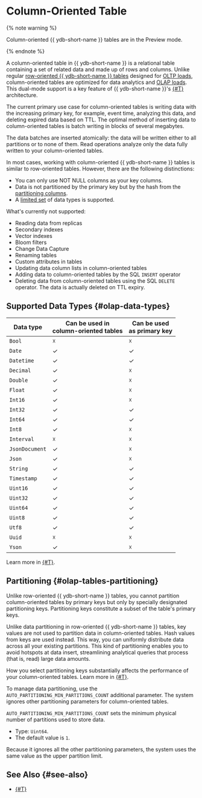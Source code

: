 # Column-Oriented Table

{% note warning %}

Column-oriented {{ ydb-short-name }} tables are in the Preview mode.

{% endnote %}

A column-oriented table in {{ ydb-short-name }} is a relational table containing a set of related data and made up of rows and columns. Unlike regular [row-oriented {{ ydb-short-name }} tables](#table) designed for [OLTP loads](https://en.wikipedia.org/wiki/OLTP), column-oriented tables are optimized for data analytics and [OLAP loads](https://en.wikipedia.org/wiki/OLAP). This dual-mode support is a key feature of {{ ydb-short-name }}'s [{#T}](htap.md) architecture.

The current primary use case for column-oriented tables is writing data with the increasing primary key, for example, event time, analyzing this data, and deleting expired data based on TTL. The optimal method of inserting data to column-oriented tables is batch writing in blocks of several megabytes.

The data batches are inserted atomically: the data will be written either to all partitions or to none of them. Read operations analyze only the data fully written to your column-oriented tables.

In most cases, working with column-oriented {{ ydb-short-name }} tables is similar to row-oriented tables. However, there are the following distinctions:

* You can only use NOT NULL columns as your key columns.
* Data is not partitioned by the primary key but by the hash from the [partitioning columns](#olap-tables-partitioning).
* A [limited set](#olap-data-types) of data types is supported.

What's currently not supported:

* Reading data from replicas
* Secondary indexes
* Vector indexes
* Bloom filters
* Change Data Capture
* Renaming tables
* Custom attributes in tables
* Updating data column lists in column-oriented tables
* Adding data to column-oriented tables by the SQL `INSERT` operator
* Deleting data from column-oriented tables using the SQL `DELETE` operator. The data is actually deleted on TTL expiry.

## Supported Data Types {#olap-data-types}

| Data type | Can be used in<br/>column-oriented tables | Can be used<br/>as primary key |
---|---|---
| `Bool` | ☓ | ☓ |
| `Date` | ✓ | ✓ |
| `Datetime` | ✓ | ✓ |
| `Decimal` | ✓ | ☓ |
| `Double` | ✓ | ☓ |
| `Float` | ✓ | ☓ |
| `Int16` | ✓ | ☓ |
| `Int32` | ✓ | ✓ |
| `Int64` | ✓ | ✓ |
| `Int8` | ✓ | ☓ |
| `Interval` | ☓ | ☓ |
| `JsonDocument` | ✓ | ☓ |
| `Json` | ✓ | ☓ |
| `String` | ✓ | ✓ |
| `Timestamp` | ✓ | ✓ |
| `Uint16` | ✓ | ✓ |
| `Uint32` | ✓ | ✓ |
| `Uint64` | ✓ | ✓ |
| `Uint8` | ✓ | ✓ |
| `Utf8` | ✓ | ✓ |
| `Uuid` | ☓ | ☓ |
| `Yson` | ✓ | ☓ |

Learn more in [{#T}](../yql/reference/types/index.md).

## Partitioning {#olap-tables-partitioning}

Unlike row-oriented {{ ydb-short-name }} tables, you cannot partition column-oriented tables by primary keys but only by specially designated partitioning keys. Partitioning keys constitute a subset of the table's primary keys.

Unlike data partitioning in row-oriented {{ ydb-short-name }} tables, key values are not used to partition data in column-oriented tables. Hash values from keys are used instead. This way, you can uniformly distribute data across all your existing partitions. This kind of partitioning enables you to avoid hotspots at data insert, streamlining analytical queries that process (that is, read) large data amounts.

How you select partitioning keys substantially affects the performance of your column-oriented tables. Learn more in [{#T}](../best_practices/pk-olap-scalability.md).

To manage data partitioning, use the `AUTO_PARTITIONING_MIN_PARTITIONS_COUNT` additional parameter. The system ignores other partitioning parameters for column-oriented tables.

`AUTO_PARTITIONING_MIN_PARTITIONS_COUNT` sets the minimum physical number of partitions used to store data.

* Type: `Uint64`.
* The default value is `1`.

Because it ignores all the other partitioning parameters, the system uses the same value as the upper partition limit.

## See Also {#see-also}

* [{#T}](../yql/reference/syntax/create_table.md#olap-tables)
